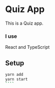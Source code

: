 # Quiz App
This is a Quiz app.
### I use
React and TypeScript
## Setup
`````bash
yarn add
yarn start
````
